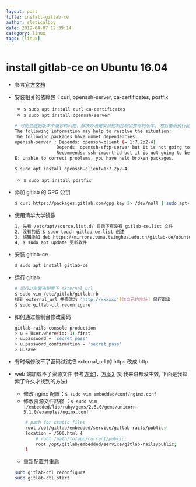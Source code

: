 ```yaml
---
layout: post
title: install-gitlab-ce
author: sleticalboy
date: 2019-04-07 12:39:14
category: linux
tags: [linux]
---
```


# install gitlab-ce on Ubuntu 16.04

- 参考[官方文档](https://about.gitlab.com/install/#ubuntu)
- 安装相关的依赖包：curl, openssh-server, ca-certificates, postfix
    - ```$ sudo apt install curl ca-certificates```
    - ```$ sudo apt install openssh-server```
    ```bash
    # 可能会遇到版本不兼容的问题，解决办法是安装控制台输出推荐的版本, 然后重新执行此条命令
    The following information may help to resolve the situation:
    The following packages have unmet dependencies:
    openssh-server : Depends: openssh-client (= 1:7.2p2-4)
                    Depends: openssh-sftp-server but it is not going to be installed
                    Recommends: ssh-import-id but it is not going to be installed
    E: Unable to correct problems, you have held broken packages.
    
    $ sudo apt install openssh-client=1:7.2p2-4
    ```
    - ```$ sudo apt install postfix```
- 添加 gitlab 的 GPG 公钥
    ```bash
    $ curl https://packages.gitlab.com/gpg.key 2> /dev/null | sudo apt-key add - &>/dev/null
    ```
- 使用清华大学镜像
    ```bash
    1, 先看 /etc/apt/source.list.d/ 目录下有没有 gitlab-ce.list 文件
    2, 没有的话 $ sudo touch gitlab-ce.list 创建
    3, 编辑添加 deb https://mirrors.tuna.tsinghua.edu.cn/gitlab-ce/ubuntu xenial main
    4, $ sudo apt update 更新软件
    ```
- 安装 gitlab-ce
    ```bash
    $ sudo apt install gitlab-ce
    ```
- 运行 gitlab
    ```bash
    # 运行之前要先配置下 external_url
    $ sudo vim /etc/gitlab/gitlab.rb
    找到 external_url 并修改为 'http://xxxxxx'[你自己的地址] 保存退出
    $ sudo gitlab-ctl reconfigure
    ```

- 如何通过控制台修改密码
    ```bash
    gitlab-rails console production
    > u = User.where(id: 1).first
    > u.password = 'secret_pass'
    > u.password_confirmation = 'secret_pass'
    > u.save!
    ```

- 有时候修改不了密码试试把 external_url 的 https 改成 http

- web 端加载不了资源文件 参考[方案1](https://blog.csdn.net/pzlsun/article/details/54619832)，[方案2](https://blog.csdn.net/huangjinlong77/article/details/30510705) (对我来讲都没生效, 下面是我探索了许久才找到的方法)
    - 修改 nginx 配置：```$ sudo vim embedded/conf/nginx.conf```
    - 修改资源文件路径 ：```$ sudo vim ./embedded/lib/ruby/gems/2.5.0/gems/unicorn-5.1.0/examples/nginx.conf ```
    ```bash
        # path for static files
        root /opt/gitlab/embedded/service/gitlab-rails/public;
        location = /500.html {
            # root /path/to/app/current/public;
            root /opt/gitlab/embedded/service/gitlab-rails/public;
        }
    ```
    - 重新配置并重启
    ```bash
    sudo gitlab-ctl reconfigure
    sudo gitlab-ctl start
    ```

